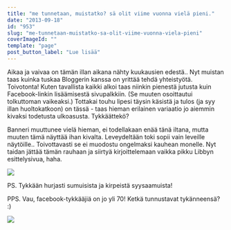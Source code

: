 ```yaml
---
title: "me tunnetaan, muistatko? sä olit viime vuonna vielä pieni."
date: "2013-09-18"
id: "953"
slug: "me-tunnetaan-muistatko-sa-olit-viime-vuonna-viela-pieni"
coverImageId: ""
template: "page"
post_button_label: "Lue lisää"
---
```


  

Aikaa ja vaivaa on tämän illan aikana nähty kuukausien edestä.. Nyt muistan taas kuinka tuskaa Bloggerin kanssa on yrittää tehdä yhteistyötä. Toivotonta! Kuten tavallista kaikki alkoi taas niinkin pienestä jutusta kuin Facebook-linkin lisäämisestä sivupalkkiin. (Se muuten osoittautui tolkuttoman vaikeaksi.) Tottakai touhu lipesi täysin käsistä ja tulos (ja syy illan huoltokatkoon) on tässä - taas hieman erilainen variaatio jo aiemmin kivaksi todetusta ulkoasusta. Tykkäättekö?

  

Banneri muuttunee vielä hieman, ei todellakaan enää tänä iltana, mutta muuten tämä näyttää ihan kivalta. Leveydeltään toki sopii vain leveille näytöille.. Toivottavasti se ei muodostu ongelmaksi kauhean monelle. Nyt taidan jättää tämän rauhaan ja siirtyä kirjoittelemaan vaikka pikku Libbyn esittelysivua, haha.

  

[![](images/piha.png)](http://2.bp.blogspot.com/-Hb67HUihIb4/Ujn7N1_sgGI/AAAAAAAAG68/b7cISFbuo1w/s1600/piha.png)

  

PS. Tykkään hurjasti sumuisista ja kirpeistä syysaamuista!

PPS. Vau, facebook-tykkääjiä on jo yli 70! Ketkä tunnustavat tykänneensä? :)

  

[![](images/ak.png)](http://3.bp.blogspot.com/-3mmlYD7zIrU/Ujn85BwTBXI/AAAAAAAAG7M/rcQoxyTQT8U/s1600/ak.png)
